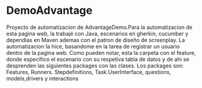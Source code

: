 # DemoAdvantage
Proyecto de automatizacion de AdvantageDemo.Para la automatizacion de esta pagina web, la trabajé con Java, escenarios en gherkin, cucumber y dependias en Maven ademas con el patron de diseño de screenplay.
La automatizacion la hice, basandome en la tarea de registrar un usuario dentro de la pagina web.
Como pueden notar, esta la carpeta con el feature, donde especifico el escenario con su respetiva tabla de datos y de ahi se desprenden las siguientes packages con las clases.
Los packages son: Features, Runners. Stepdefinitions, Task.UserInterface, questions, models,drivers y interactions
